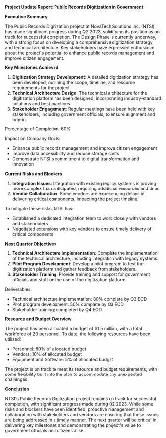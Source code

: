 **Project Update Report: Public Records Digitization in Government**

**Executive Summary**

The Public Records Digitization project at NovaTech Solutions Inc. (NTSI) has made significant progress during Q2 2023, solidifying its position as on track for successful completion. The Design Phase is currently underway, with a strong focus on developing a comprehensive digitization strategy and technical architecture. Key stakeholders have expressed enthusiasm about the project's potential to enhance public records management and improve citizen engagement.

**Key Milestones Achieved**

1. **Digitization Strategy Development**: A detailed digitization strategy has been developed, outlining the scope, timeline, and resource requirements for the project.
2. **Technical Architecture Design**: The technical architecture for the digitization platform has been designed, incorporating industry-standard solutions and best practices.
3. **Stakeholder Engagement**: Regular meetings have been held with key stakeholders, including government officials, to ensure alignment and buy-in.

Percentage of Completion: 60%

Impact on Company Goals:

* Enhance public records management and improve citizen engagement
* Improve data accessibility and reduce storage costs
* Demonstrate NTSI's commitment to digital transformation and innovation

**Current Risks and Blockers**

1. **Integration Issues**: Integration with existing legacy systems is proving more complex than anticipated, requiring additional resources and time.
2. **Vendor Collaboration**: Some vendors are experiencing delays in delivering critical components, impacting the project timeline.

To mitigate these risks, NTSI has:

* Established a dedicated integration team to work closely with vendors and stakeholders
* Negotiated extensions with key vendors to ensure timely delivery of critical components

**Next Quarter Objectives**

1. **Technical Architecture Implementation**: Complete the implementation of the technical architecture, including integration with legacy systems.
2. **Pilot Program Development**: Develop a pilot program to test the digitization platform and gather feedback from stakeholders.
3. **Stakeholder Training**: Provide training and support for government officials and staff on the use of the digitization platform.

Deliverables:

* Technical architecture implementation: 80% complete by Q3 EOD
* Pilot program development: 50% complete by Q3 EOD
* Stakeholder training: completed by Q4 EOD

**Resource and Budget Overview**

The project has been allocated a budget of $1.5 million, with a total workforce of 20 personnel. To date, the following resources have been utilized:

* Personnel: 80% of allocated budget
* Vendors: 10% of allocated budget
* Equipment and Software: 5% of allocated budget

The project is on track to meet its resource and budget requirements, with some flexibility built into the plan to accommodate any unexpected challenges.

**Conclusion**

NTSI's Public Records Digitization project remains on track for successful completion, with significant progress made during Q2 2023. While some risks and blockers have been identified, proactive management and collaboration with stakeholders and vendors are ensuring that these issues are being addressed in a timely manner. The next quarter will be critical in delivering key milestones and demonstrating the project's value to government officials and citizens alike.